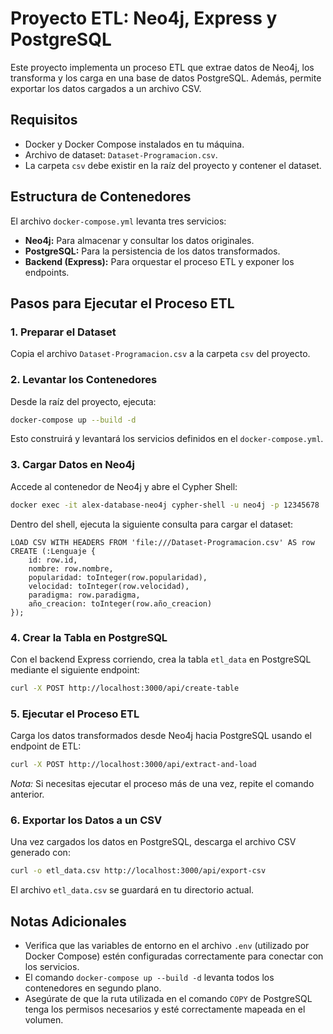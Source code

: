 # Proyecto ETL: Neo4j, Express y PostgreSQL

Este proyecto implementa un proceso ETL que extrae datos de Neo4j, los transforma y los carga en una base de datos PostgreSQL. Además, permite exportar los datos cargados a un archivo CSV.

## Requisitos

- Docker y Docker Compose instalados en tu máquina.
- Archivo de dataset: `Dataset-Programacion.csv`.
- La carpeta `csv` debe existir en la raíz del proyecto y contener el dataset.

## Estructura de Contenedores

El archivo `docker-compose.yml` levanta tres servicios:
- **Neo4j:** Para almacenar y consultar los datos originales.
- **PostgreSQL:** Para la persistencia de los datos transformados.
- **Backend (Express):** Para orquestar el proceso ETL y exponer los endpoints.

## Pasos para Ejecutar el Proceso ETL

### 1. Preparar el Dataset

Copia el archivo `Dataset-Programacion.csv` a la carpeta `csv` del proyecto.

### 2. Levantar los Contenedores

Desde la raíz del proyecto, ejecuta:

```bash
docker-compose up --build -d
```

Esto construirá y levantará los servicios definidos en el `docker-compose.yml`.

### 3. Cargar Datos en Neo4j

Accede al contenedor de Neo4j y abre el Cypher Shell:

```bash
docker exec -it alex-database-neo4j cypher-shell -u neo4j -p 12345678
```

Dentro del shell, ejecuta la siguiente consulta para cargar el dataset:

```cypher
LOAD CSV WITH HEADERS FROM 'file:///Dataset-Programacion.csv' AS row
CREATE (:Lenguaje {
    id: row.id,
    nombre: row.nombre,
    popularidad: toInteger(row.popularidad),
    velocidad: toInteger(row.velocidad),
    paradigma: row.paradigma,
    año_creacion: toInteger(row.año_creacion)
});
```

### 4. Crear la Tabla en PostgreSQL

Con el backend Express corriendo, crea la tabla `etl_data` en PostgreSQL mediante el siguiente endpoint:

```bash
curl -X POST http://localhost:3000/api/create-table
```

### 5. Ejecutar el Proceso ETL

Carga los datos transformados desde Neo4j hacia PostgreSQL usando el endpoint de ETL:

```bash
curl -X POST http://localhost:3000/api/extract-and-load
```

*Nota:* Si necesitas ejecutar el proceso más de una vez, repite el comando anterior.

### 6. Exportar los Datos a un CSV

Una vez cargados los datos en PostgreSQL, descarga el archivo CSV generado con:

```bash
curl -o etl_data.csv http://localhost:3000/api/export-csv
```

El archivo `etl_data.csv` se guardará en tu directorio actual.

## Notas Adicionales

- Verifica que las variables de entorno en el archivo `.env` (utilizado por Docker Compose) estén configuradas correctamente para conectar con los servicios.
- El comando `docker-compose up --build -d` levanta todos los contenedores en segundo plano.
- Asegúrate de que la ruta utilizada en el comando `COPY` de PostgreSQL tenga los permisos necesarios y esté correctamente mapeada en el volumen.

